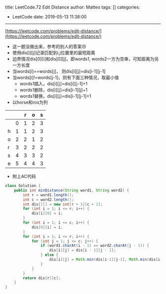 title: LeetCode.72 Edit Distance
author: Matteo
tags: []
categories:
  - LeetCode
date: 2019-05-13 11:38:00
---
[https://leetcode.com/problems/edit-distance/](https://leetcode.com/problems/edit-distance/)
* 这一题没做出来，参考的别人的答案😞
* 使用dis[i][j]记录匹配到i,j位置里的最短距离
* 边界情况dis[0][i]和dis[0][j]，即words1, words2一方为空串，可知距离为另一方长度
* 当words[i]==words[j]， 则dis[i][j]=dis[i-1][j-1]
* 当words[i]!=words[j-1]，则有下面三种情况，取最小值
  * words1插入，dis[i][j]=dis[i][j-1]+1
  * words1删除，dis[i][j]=dis[i-1][j]+1
  * words1替换，dis[i][j]=dis[i-1][j-1]+1
* 以horse和ros为列

|||r|o|s|
|-|-|-|-|-|
| |0|1|2|3|
|h|1|1|2|3|
|o|2|2|1|2|
|r|3|2|2|2|
|s|4|3|3|2|
|e|5|4|4|3|

* 附上AC代码
```java
class Solution {
    public int minDistance(String word1, String word2) {
        int r = word1.length();
        int c = word2.length();
        int dis[][] = new int[r + 1][c + 1];
        for (int i = 1; i <= r; i++) {
            dis[i][0] = i;
        }
        for (int i = 1; i <= c; i++) {
            dis[0][i] = i;
        }
        for (int i = 1; i <= r; i++) {
            for (int j = 1; j <= c; j++) {
                if (word1.charAt(i - 1) == word2.charAt(j - 1)) {
                    dis[i][j] = dis[i - 1][j - 1];
                } else {
                    dis[i][j] = Math.min(dis[i-1][j-1], Math.min(dis[i-1][j], dis[i][j-1]));
                }
            }
        }
        return dis[r][c];
    }
}
```